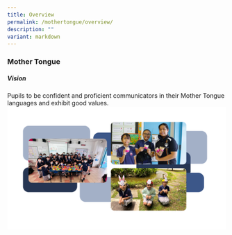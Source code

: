 ```yaml
---
title: Overview
permalink: /mothertongue/overview/
description: ""
variant: markdown
---
```

### Mother Tongue
##### Vision

Pupils to be confident and proficient communicators in their Mother Tongue languages and exhibit good values.
![](/images/Mother_Tongue.png)

